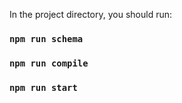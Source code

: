 
In the project directory, you should run:
### `npm run schema`

### `npm run compile`

### `npm run start`
